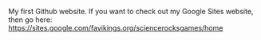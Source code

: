 My first Github website. If you want to check out my Google Sites website, then go here: https://sites.google.com/favikings.org/sciencerocksgames/home
